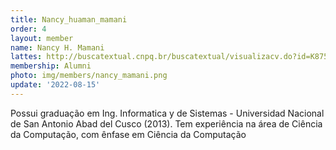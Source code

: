 ```yaml
---
title: Nancy_huaman_mamani
order: 4
layout: member
name: Nancy H. Mamani
lattes: http://buscatextual.cnpq.br/buscatextual/visualizacv.do?id=K8756004E5
membership: Alumni
photo: img/members/nancy_mamani.png
update: '2022-08-15'
---
```


Possui graduação em Ing. Informatica y de Sistemas - Universidad Nacional de San Antonio Abad del Cusco (2013). Tem experiência na área de Ciência da Computação, com ênfase em Ciência da Computação